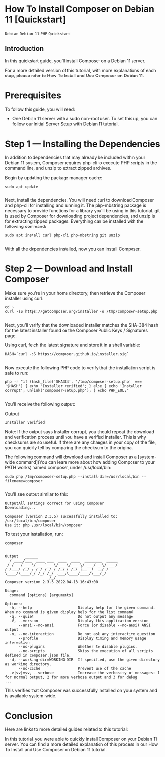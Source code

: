 # How To Install Composer on Debian 11 [Quickstart]

```Debian``` ```Debian 11``` ```PHP``` ```Quickstart```

## Introduction


In this quickstart guide, you’ll install Composer on a Debian 11 server.


For a more detailed version of this tutorial, with more explanations of each step, please refer to How To Install and Use Composer on Debian 11.


# Prerequisites


To follow this guide, you will need:


- One Debian 11 server with a sudo non-root user. To set this up, you can follow our Initial Server Setup with Debian 11 tutorial.

# Step 1 — Installing the Dependencies


In addition to dependencies that may already be included within your Debian 11 system, Composer requires php-cli to execute PHP scripts in the command line, and unzip to extract zipped archives.


Begin by updating the package manager cache:


```
sudo apt update


```


Next, install the dependencies. You will need curl to download Composer and php-cli for installing and running it. The php-mbstring package is necessary to provide functions for a library you’ll be using in this tutorial. git is used by Composer for downloading project dependencies, and unzip is for extracting zipped packages. Everything can be installed with the following command:


```
sudo apt install curl php-cli php-mbstring git unzip


```


With all the dependencies installed, now you can install Composer.


# Step 2 — Download and Install Composer


Make sure you’re in your home directory, then retrieve the Composer installer using curl:


```
cd ~
curl -sS https://getcomposer.org/installer -o /tmp/composer-setup.php


```


Next, you’ll verify that the downloaded installer matches the SHA-384 hash for the latest installer found on the Composer Public Keys / Signatures page.


Using curl, fetch the latest signature and store it in a shell variable:


```
HASH=`curl -sS https://composer.github.io/installer.sig`


```


Now execute the following PHP code to verify that the installation script is safe to run:


```
php -r "if (hash_file('SHA384', '/tmp/composer-setup.php') === '$HASH') { echo 'Installer verified'; } else { echo 'Installer corrupt'; unlink('composer-setup.php'); } echo PHP_EOL;"


```


You’ll receive the following output:


Output
```
Installer verified

```



Note: If the output says Installer corrupt, you should repeat the download and verification process until you have a verified installer. This is why checksums are so useful. If there are any changes in your copy of the file, you can quickly tell by comparing the checksum to the original.

The following command will download and install Composer as a [system-wide command](You can learn more about how adding Composer to your PATH works) named composer, under /usr/local/bin:


```
sudo php /tmp/composer-setup.php --install-dir=/usr/local/bin --filename=composer


```


You’ll see output similar to this:


```
OutputAll settings correct for using Composer
Downloading...

Composer (version 2.3.5) successfully installed to: /usr/local/bin/composer
Use it: php /usr/local/bin/composer

```


To test your installation, run:


```
composer


```


```
Output   ______
  / ____/___  ____ ___  ____  ____  ________  _____
 / /   / __ \/ __ `__ \/ __ \/ __ \/ ___/ _ \/ ___/
/ /___/ /_/ / / / / / / /_/ / /_/ (__  )  __/ /
\____/\____/_/ /_/ /_/ .___/\____/____/\___/_/
                    /_/
Composer version 2.3.5 2022-04-13 16:43:00

Usage:
  command [options] [arguments]

Options:
  -h, --help                     Display help for the given command. When no command is given display help for the list command
  -q, --quiet                    Do not output any message
  -V, --version                  Display this application version
      --ansi|--no-ansi           Force (or disable --no-ansi) ANSI output
  -n, --no-interaction           Do not ask any interactive question
      --profile                  Display timing and memory usage information
      --no-plugins               Whether to disable plugins.
      --no-scripts               Skips the execution of all scripts defined in composer.json file.
  -d, --working-dir=WORKING-DIR  If specified, use the given directory as working directory.
      --no-cache                 Prevent use of the cache
  -v|vv|vvv, --verbose           Increase the verbosity of messages: 1 for normal output, 2 for more verbose output and 3 for debug
...

```


This verifies that Composer was successfully installed on your system and is available system-wide.


# Conclusion


Here are links to more detailed guides related to this tutorial:


In this tutorial, you were able to quickly install Composer on your Debian 11 server. You can find a more detailed explanation of this process in our How To Install and Use Composer on Debian 11 tutorial.


